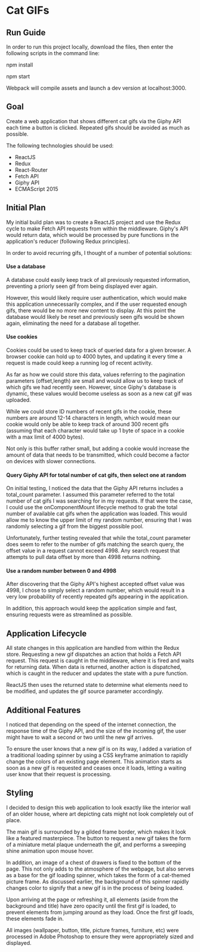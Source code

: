 # Cat GIFs

## Run Guide

In order to run this project locally, download the files, then enter the following scripts in the command line:

npm install

npm start

Webpack will compile assets and launch a dev version at localhost:3000.

## Goal

Create a web application that shows different cat gifs via the Giphy API each time a button is clicked.  Repeated gifs should be avoided as much as possible.

The following technologies should be used:

- ReactJS
- Redux
- React-Router
- Fetch API
- Giphy API
- ECMAScript 2015


## Initial Plan

My initial build plan was to create a ReactJS project and use the Redux cycle to make Fetch API requests from within the middleware.  Giphy's API would return data, which would be processed by pure functions in the application's reducer (following Redux principles).

In order to avoid recurring gifs, I thought of a number of potential solutions:

#### Use a database

A database could easily keep track of all previously requested information, preventing a priorly seen gif from being displayed ever again.

However, this would likely require user authentication, which would make this application unnecessarily complex, and if the user requested enough gifs, there would be no more new content to display.  At this point the database would likely be reset and previously seen gifs would be shown again, eliminating the need for a database all together.

#### Use cookies

Cookies could be used to keep track of queried data for a given browser.  A browser cookie can hold up to 4000 bytes, and updating it every time a request is made could keep a running log of recent activity.

As far as how we could store this data, values referring to the pagination parameters (offset,length) are small and would allow us to keep track of which gifs we had recently seen.  However, since Giphy's database is dynamic, these values would become useless as soon as a new cat gif was uploaded.  

While we could store ID numbers of recent gifs in the cookie, these numbers are around 12-14 characters in length, which would mean our cookie would only be able to keep track of around 300 recent gifs (assuming that each character would take up 1 byte of space in a cookie with a max limit of 4000 bytes).

Not only is this buffer rather small, but adding a cookie would increase the amount of data that needs to be transmitted, which could become a factor on devices with slower connections.

#### Query Giphy API for total number of cat gifs, then select one at random

On initial testing, I noticed the data that the Giphy API returns includes a total_count parameter.  I assumed this parameter referred to the total number of cat gifs I was searching for in my requests.  If that were the case, I could use the onComponentMount lifecycle method to grab the total number of available cat gifs when the application was loaded.  This would allow me to know the upper limit of my random number, ensuring that I was randomly selecting a gif from the biggest possible pool.

Unfortunately, further testing revealed that while the total_count parameter does seem to refer to the number of gifs matching the search query, the offset value in a request cannot exceed 4998.  Any search request that attempts to pull data offset by more than 4998 returns nothing.

#### Use a random number between 0 and 4998

After discovering that the Giphy API's highest accepted offset value was 4998, I chose to simply select a random number, which would result in a very low probability of recently repeated gifs appearing in the application.

In addition, this approach would keep the application simple and fast, ensuring requests were as streamlined as possible.

## Application Lifecycle

All state changes in this application are handled from within the Redux store.  Requesting a new gif dispatches an action that holds a Fetch API request.  This request is caught in the middleware, where it is fired and waits for returning data.  When data is returned, another action is dispatched, which is caught in the reducer and updates the state with a pure function.

ReactJS then uses the returned state to determine what elements need to be modified, and updates the gif source parameter accordingly.

## Additional Features

I noticed that depending on the speed of the internet connection, the response time of the Giphy API, and the size of the incoming gif, the user might have to wait a second or two until the new gif arrives.  

To ensure the user knows that a new gif is on its way, I added a variation of a traditional loading spinner by using a CSS keyframe animation to rapidly change the colors of an existing page element.  This animation starts as soon as a new gif is requested and ceases once it loads, letting a waiting user know that their request is processing.

## Styling

I decided to design this web application to look exactly like the interior wall of an older house, where art depicting cats might not look completely out of place.

The main gif is surrounded by a gilded frame border, which makes it look like a featured masterpiece.  The button to request a new gif takes the form of a miniature metal plaque underneath the gif, and performs a sweeping shine animation upon mouse hover.

In addition, an image of a chest of drawers is fixed to the bottom of the page.  This not only adds to the atmosphere of the webpage, but also serves as a base for the gif loading spinner, which takes the form of a cat-themed picture frame.  As discussed earlier, the background of this spinner rapidly changes color to signify that a new gif is in the process of being loaded.

Upon arriving at the page or refreshing it, all elements (aside from the background and title) have zero opacity until the first gif is loaded, to prevent elements from jumping around as they load.  Once the first gif loads, these elements fade in.

All images (wallpaper, button, title, picture frames, furniture, etc) were processed in Adobe Photoshop to ensure they were appropriately sized and displayed.
